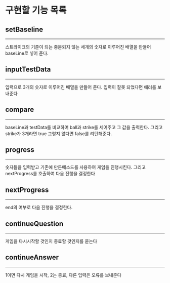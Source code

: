 # 구현할 기능 목록
## setBaseline
---
스트라이크의 기준이 되는 중볻되지 않는 세개의 숫자로 이루어진 배열을 만들어 baseLine로 넣어 준다.
## inputTestData
---
입력으로 3개의 숫자로 이루어진 배열을 만들어 준다.
입력이 잘못 되었다면 에러를 보내준다
## compare
---
baseLine과 testData를 비교하여 ball과  strike를 세어주고 그 값을 출력한다. 그리고 strike가 3개라면 true 그렇지 않다면 false를 리턴해준다.

 ## progress
 ---
 숫자들을 입력받고 기존에 만든메소드를 사용하여 게임을 진행시킨다. 그리고 nextProgress를 호출하여 다음 진행을 결정한다

## nextProgress
---
end의 여부로 다음 진행을 결정한다.

## continueQuestion
---
게임을 다시시작할 것인지 종료할 것인지를 묻는다

## continueAnswer
---
1이면 다시 게임을 시작, 2는 종료, 다른 입력은 오류를 보내준다
